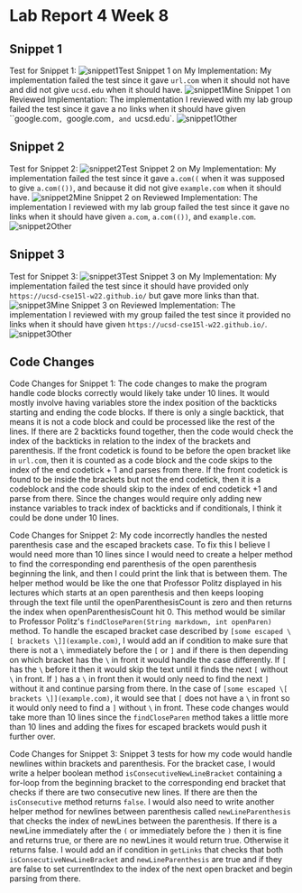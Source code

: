 # **Lab Report 4 Week 8**

## Snippet 1
Test for Snippet 1:
![snippet1Test](snippet1Test.png)
Snippet 1 on My Implementation: My implementation failed the test since it gave `url.com` when it should not have and did not give `ucsd.edu` when it should have.
![snippet1Mine](snippet1Mine.png)
Snippet 1 on Reviewed Implementation: The implementation I reviewed with my lab group failed the test since it gave a no links when it should have given ``google.com`, `google.com`, and `ucsd.edu`.
![snippet1Other](snippet1Other.png)

## Snippet 2
Test for Snippet 2:
![snippet2Test](snippet2Test.png)
Snippet 2 on My Implementation: My implementation failed the test since it gave `a.com((` when it was supposed to give `a.com(())`, and because it did not give `example.com` when it should have.
![snippet2Mine](snippet2Mine.png)
Snippet 2 on Reviewed Implementation: The implementation I reviewed with my lab group failed the test since it gave no links when it should have given `a.com`, `a.com(())`, and `example.com`.
![snippet2Other](snippet2Other.png)


## Snippet 3
Test for Snippet 3:
![snippet3Test](snippet2Test.png)
Snippet 3 on My Implementation: My implementation failed the test since it should have provided only `https://ucsd-cse15l-w22.github.io/` but gave more links than that. 
![snippet3Mine](snippet3Mine.png)
Snippet 3 on Reviewed Implementation: The implementation I reviewed with my group failed the test since it provided no links when it should have given `https://ucsd-cse15l-w22.github.io/`. 
![snippet3Other](snippet3Other.png)

## Code Changes
Code Changes for Snippet 1:
The code changes to make the program handle code blocks correctly would likely take under 10 lines. It would mostly involve having variables store the index position of the backticks starting and ending the code blocks. If there is only a single backtick, that means it is not a code block and could be processed like the rest of the lines. If there are 2 backticks found together, then the code would check the index of the backticks in relation to the index of the brackets and parenthesis. If the front codetick is found to be before the open bracket like in `url.com`, then it is counted as a code block and the code skips to the index of the end codetick + 1 and parses from there. If the front codetick is found to be inside the brackets but not the end codetick, then it is a codeblock and the code should skip to the index of end codetick +1 and parse from there. Since the changes would require only adding new instance variables to track index of backticks and if conditionals, I think it could be done under 10 lines.

Code Changes for Snippet 2:
My code incorrectly handles the nested parenthesis case and the escaped brackets case. To fix this I believe I would need more than 10 lines since I would need to create a helper method to find the corresponding end parenthesis of the open parenthesis beginning the link, and then I could print the link that is between them. The helper method would be like the one that Professor Politz displayed in his lectures which starts at an open parenthesis and then keeps looping through the text file until the openParenthesisCount is zero and then returns the index when openParenthesisCount hit 0. This method would be similar to Professor Politz's `findCloseParen(String markdown, int openParen)` method. To handle the escaped bracket case described by `[some escaped \[ brackets \]](example.com)`, I would add an if condition to make sure that there is not a `\` immediately before the `[` or `]` and if there is then depending on which bracket has the `\` in front it would handle the case differently. If `[` has the `\` before it then it would skip the text until it finds the next `[` without `\` in front. If `]` has a `\` in front then it would only need to find the next `]` without it and continue parsing from there. In the case of `[some escaped \[ brackets \]](example.com)`, it would see that `[` does not have a `\` in front so it would only need to find a `]` without `\` in front. These code changes would take more than 10 lines since the `findCloseParen` method takes a little more than 10 lines and adding the fixes for escaped brackets would push it further over. 

Code Changes for Snippet 3:
Snippet 3 tests for how my code would handle newlines within brackets and parenthesis. For the bracket case, I would write a helper boolean method `isConsecutiveNewLineBracket` containing a for-loop from the beginning bracket to the corresponding end bracket that checks if there are two consecutive new lines. If there are then the `isConsecutive` method returns `false`. I would also need to write another helper method for newlines between parenthesis called `newLineParenthesis` that checks the index of newLines between the parenthesis. If there is a newLine immediately after the `(` or immediately before the `)` then it is fine and returns true, or there are no newLines it would return true. Otherwise it returns false. I would add an if condition in `getLinks` that checks that both `isConsecutiveNewLineBracket` and `newLineParenthesis` are true and if they are false to set currentIndex to the index of the next open bracket and begin parsing from there. 
